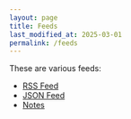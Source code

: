 ```yaml
---
layout: page
title: Feeds
last_modified_at: 2025-03-01
permalink: /feeds
---
```


These are various feeds:

- [RSS Feed](/feed.xml)
- [JSON Feed](/feed.json)
- [Notes](/feed/notes.xml)
